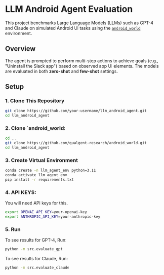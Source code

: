 # LLM Android Agent Evaluation

This project benchmarks Large Language Models (LLMs) such as GPT-4 and Claude on simulated Android UI tasks using the [`android_world`](https://github.com/qualgent-research/android_world) environment.

## Overview

The agent is prompted to perform multi-step actions to achieve goals (e.g., "Uninstall the Slack app") based on observed app UI elements. The models are evaluated in both **zero-shot** and **few-shot** settings.

## Setup

### 1. Clone This Repository

```bash
git clone https://github.com/your-username/llm_android_agent.git
cd llm_android_agent
```

### 2. Clone `android_world:

```bash
cd ..
git clone https://github.com/qualgent-research/android_world.git
cd llm_android_agent
```

### 3. Create Virtual Environment

```bash
conda create -n llm_agent_env python=3.11
conda activate llm_agent_env
pip install -r requirements.txt
```

### 4. API KEYS: 
You will need API keys for this.

```bash
export OPENAI_API_KEY=your-openai-key
export ANTHROPIC_API_KEY=your-anthropic-key
```

### 5. Run

To see results for GPT-4, Run:
```bash
python -m src.evaluate_gpt
```

To see results for Claude, Run:

```bash
python -m src.evaluate_claude
```



